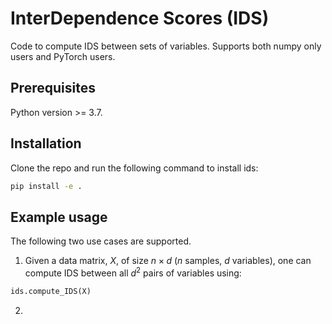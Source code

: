# InterDependence Scores (IDS) 

Code to compute IDS between sets of variables.  Supports both numpy only users and PyTorch users.  

## Prerequisites 

Python version >= 3.7.

## Installation 

Clone the repo and run the following command to install ids:

```bash
pip install -e .
```

## Example usage

The following two use cases are supported.  

1. Given a data matrix, $X$, of size $n \times d$ ($n$ samples, $d$ variables), one can compute IDS between all $d^2$ pairs of variables using: 

```python
ids.compute_IDS(X)
```

2.  